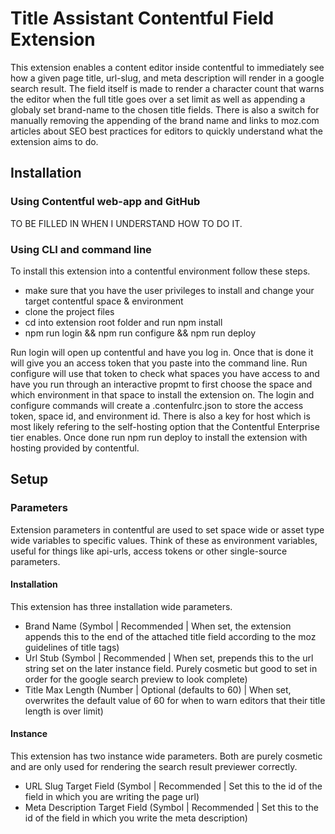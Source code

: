 # Title Assistant Contentful Field Extension

This extension enables a content editor inside contentful to immediately see how a given page title, url-slug, and meta description will render in a google search result. The field itself is made to render a character count that warns the editor when the full title goes over a set limit as well as appending a globaly set brand-name to the chosen title fields. There is also a switch for manually removing the appending of the brand name and links to moz.com articles about SEO best practices for editors to quickly understand what the extension aims to do.

## Installation

### Using Contentful web-app and GitHub

TO BE FILLED IN WHEN I UNDERSTAND HOW TO DO IT.

### Using CLI and command line

To install this extension into a contentful environment follow these steps.

* make sure that you have the user privileges to install and change your target contentful space & environment
* clone the project files
* cd into extension root folder and run npm install
* npm run login && npm run configure && npm run deploy

Run login will open up contentful and have you log in. Once that is done it will give you an access token that you paste into the command line. Run configure will use that token to check what spaces you have access to and have you run through an interactive propmt to first choose the space and which environment in that space to install the extension on. The login and configure commands will create a .contenfulrc.json to store the access token, space id, and environment id. There is also a key for host which is most likely refering to the self-hosting option that the Contentful Enterprise tier enables. Once done run npm run deploy to install the extension with hosting provided by contentful.

## Setup

### Parameters

Extension parameters in contentful are used to set space wide or asset type wide variables to specific values. Think of these as environment variables, useful for things like api-urls, access tokens or other single-source parameters.

#### Installation

This extension has three installation wide parameters.

* Brand Name (Symbol | Recommended | When set, the extension appends this to the end of the attached title field according to the moz guidelines of title tags)
* Url Stub (Symbol | Recommended | When set, prepends this to the url string set on the later instance field. Purely cosmetic but good to set in order for the google search preview to look complete)
* Title Max Length (Number | Optional (defaults to 60) | When set, overwrites the default value of 60 for when to warn editors that their title length is over limit)

#### Instance

This extension has two instance wide parameters. Both are purely cosmetic and are only used for rendering the search result previewer correctly.

* URL Slug Target Field (Symbol | Recommended | Set this to the id of the field in which you are writing the page url)
* Meta Description Target Field (Symbol | Recommended | Set this to the id of the field in which you write the meta description)
